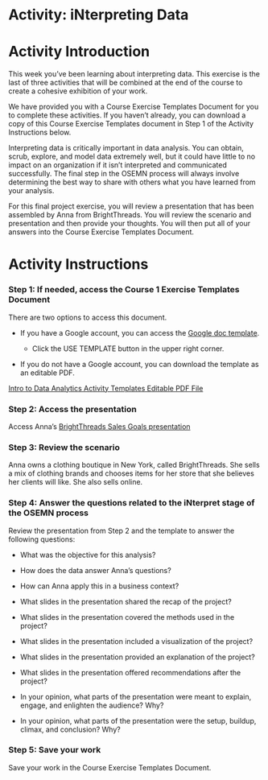 # Activity: iNterpreting Data

# Activity Introduction

This week you’ve been learning about interpreting data. This exercise is the last of three activities that will be combined at the end of the course to create a cohesive exhibition of your work.

We have provided you with a Course Exercise Templates Document for you to complete these activities. If you haven’t already, you can download a copy of this Course Exercise Templates document in Step 1 of the Activity Instructions below.

Interpreting data is critically important in data analysis. You can obtain, scrub, explore, and model data extremely well, but it could have little to no impact on an organization if it isn’t interpreted and communicated successfully. The final step in the OSEMN process will always involve determining the best way to share with others what you have learned from your analysis. 

For this final project exercise, you will review a presentation that has been assembled by Anna from BrightThreads. You will review the scenario and presentation and then provide your thoughts. You will then put all of your answers into the Course Exercise Templates Document. 

# Activity Instructions

### **Step 1: If needed, access the Course 1 Exercise Templates Document**

There are two options to access this document. 

- If you have a Google account, you can access the [Google doc template](https://docs.google.com/document/d/1R5jb7Wj2YAIwaCQ-Yz5RMnS0JBMmFfhaXjlCzMI1uaU/template/preview).
    
    - Click the USE TEMPLATE button in the upper right corner.
        
- If you do not have a Google account, you can download the template as an editable PDF. 
    

[Intro to Data Analytics Activity Templates Editable PDF File](https://d3c33hcgiwev3.cloudfront.net/poeRbxVXRFGWnUsEoyvVIA_1187ccce629f4538a7525240a8e188f1_Intro-to-Data-Analytics-Activity-Templates_Editable-PDF.pdf?Expires=1716163200&Signature=iasvspPVj8V94yZ~FJcc7hVUIjw3PCRj~EfZG1HA401Hm0gWvvTu6MT8cEnpZkhmK1zov4JnbWma6re-7KMDmf1v39FxzMEwV1I4-lXcNboZk-Jt8ciyNA3WZ6xUUtAFTrfckDozYSZkFOugwl5gjtOpcgM1H7X3yhB1OUMXXyI_&Key-Pair-Id=APKAJLTNE6QMUY6HBC5A)

### **Step 2: Access the presentation**

Access Anna’s [BrightThreads Sales Goals presentation](https://docs.google.com/presentation/d/1Fp3u1KWgR2D_FOzwJMwoRzYySTi4_KN3u_YlaKXsyUY/edit?usp=sharing)

### **Step 3: Review the scenario**

Anna owns a clothing boutique in New York, called BrightThreads. She sells a mix of clothing brands and chooses items for her store that she believes her clients will like. She also sells online. 

### **Step 4: Answer the questions related to the iNterpret stage of the OSEMN process**

Review the presentation from Step 2 and the template to answer the following questions:

- What was the objective for this analysis?  
    
- How does the data answer Anna’s questions?  
    
- How can Anna apply this in a business context?  
    
- What slides in the presentation shared the recap of the project?  
    
- What slides in the presentation covered the methods used in the project?  
    
- What slides in the presentation included a visualization of the project?  
    
- What slides in the presentation provided an explanation of the project?  
    
- What slides in the presentation offered recommendations after the project?  
    
- In your opinion, what parts of the presentation were meant to explain, engage, and enlighten the audience? Why?   
    
- In your opinion, what parts of the presentation were the setup, buildup, climax, and conclusion? Why?   
    

### **Step 5: Save your work**

Save your work in the Course Exercise Templates Document.